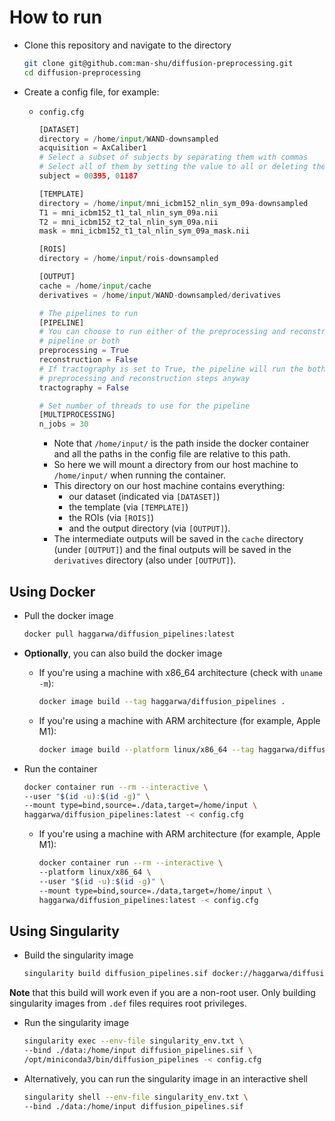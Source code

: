 # How to run

- Clone this repository and navigate to the directory

  ```bash
  git clone git@github.com:man-shu/diffusion-preprocessing.git
  cd diffusion-preprocessing
  ```

- Create a config file, for example:

  - `config.cfg`

    ```python
    [DATASET]
    directory = /home/input/WAND-downsampled
    acquisition = AxCaliber1
    # Select a subset of subjects by separating them with commas
    # Select all of them by setting the value to all or deleting the line
    subject = 00395, 01187

    [TEMPLATE]
    directory = /home/input/mni_icbm152_nlin_sym_09a-downsampled
    T1 = mni_icbm152_t1_tal_nlin_sym_09a.nii
    T2 = mni_icbm152_t2_tal_nlin_sym_09a.nii
    mask = mni_icbm152_t1_tal_nlin_sym_09a_mask.nii

    [ROIS]
    directory = /home/input/rois-downsampled

    [OUTPUT]
    cache = /home/input/cache
    derivatives = /home/input/WAND-downsampled/derivatives

    # The pipelines to run
    [PIPELINE]
    # You can choose to run either of the preprocessing and reconstruction 
    # pipeline or both
    preprocessing = True
    reconstruction = False
    # If tractography is set to True, the pipeline will run the both 
    # preprocessing and reconstruction steps anyway
    tractography = False

    # Set number of threads to use for the pipeline
    [MULTIPROCESSING]
    n_jobs = 30
    ```

    - Note that `/home/input/` is the path inside the docker container and
     all the paths in the config file are relative to this path.
    - So here we will mount a directory from our host machine
     to `/home/input/` when running the container.
    - This directory on our host machine contains everything:
      - our dataset (indicated via `[DATASET]`)
      - the template (via `[TEMPLATE]`)
      - the ROIs (via `[ROIS]`)
      - and the output directory (via `[OUTPUT]`).
    - The intermediate outputs will be saved in the `cache` directory
    (under `[OUTPUT]`) and the final outputs will be saved in the `derivatives`
    directory (also under `[OUTPUT]`).

## Using Docker

- Pull the docker image

  ```bash
  docker pull haggarwa/diffusion_pipelines:latest
  ```

- **Optionally**, you can also build the docker image

  - If you're using a machine with x86_64 architecture (check with `uname -m`):

    ```bash
    docker image build --tag haggarwa/diffusion_pipelines .
    ```

  - If you're using a machine with ARM architecture (for example, Apple M1):

    ```bash
    docker image build --platform linux/x86_64 --tag haggarwa/diffusion_pipelines .
    ```

- Run the container

  ```bash
  docker container run --rm --interactive \
  --user "$(id -u):$(id -g)" \
  --mount type=bind,source=./data,target=/home/input \
  haggarwa/diffusion_pipelines:latest -< config.cfg 
  ```

  - If you're using a machine with ARM architecture (for example, Apple M1):

    ```bash
    docker container run --rm --interactive \
    --platform linux/x86_64 \
    --user "$(id -u):$(id -g)" \
    --mount type=bind,source=./data,target=/home/input \
    haggarwa/diffusion_pipelines:latest -< config.cfg 
    ```

## Using Singularity

- Build the singularity image

  ```bash
  singularity build diffusion_pipelines.sif docker://haggarwa/diffusion_pipelines:latest
  ```

**Note** that this build will work even if you are a non-root user. Only building singularity images from `.def` files requires root privileges.

- Run the singularity image

  ```bash
  singularity exec --env-file singularity_env.txt \
  --bind ./data:/home/input diffusion_pipelines.sif \
  /opt/miniconda3/bin/diffusion_pipelines -< config.cfg
  ```

- Alternatively, you can run the singularity image in an interactive shell

  ```bash
  singularity shell --env-file singularity_env.txt \
  --bind ./data:/home/input diffusion_pipelines.sif
  ```
